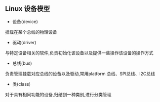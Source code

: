 <!--
 * @Description: 
 * @Version: 1.0
 * @Author: DaLao
 * @Email: dalao_li@163.com
 * @Date: 2021-09-09 21:16:50
 * @LastEditors: DaLao
 * @LastEditTime: 2022-01-11 06:29:20
-->

## Linux 设备模型

- 设备(device)

挂载在某个总线的物理设备

- 驱动(driver)

与特定设备相关的软件,负责初始化该设备以及提供一些操作该设备的操作方式

- 总线(bus)

负责管理挂载对应总线的设备以及驱动,常用platform 总线、SPI总线、I2C总线

- 类(class)

对于具有相同功能的设备,归结到一种类别,进行分类管理